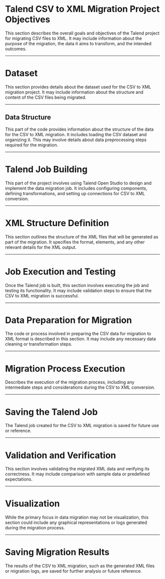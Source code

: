 # Talend CSV to XML Migration Project Objectives

This section describes the overall goals and objectives of the Talend project for migrating CSV files to XML. It may include information about the purpose of the migration, the data it aims to transform, and the intended outcomes.

---

# Dataset

This section provides details about the dataset used for the CSV to XML migration project. It may include information about the structure and content of the CSV files being migrated.

---

## Data Structure

This part of the code provides information about the structure of the data for the CSV to XML migration. It includes loading the CSV dataset and organizing it. This may involve details about data preprocessing steps required for the migration.

---

# Talend Job Building

This part of the project involves using Talend Open Studio to design and implement the data migration job. It includes configuring components, defining transformations, and setting up connections for CSV to XML conversion.

---

# XML Structure Definition

This section outlines the structure of the XML files that will be generated as part of the migration. It specifies the format, elements, and any other relevant details for the XML output.

---

# Job Execution and Testing

Once the Talend job is built, this section involves executing the job and testing its functionality. It may include validation steps to ensure that the CSV to XML migration is successful.

---

# Data Preparation for Migration

The code or process involved in preparing the CSV data for migration to XML format is described in this section. It may include any necessary data cleaning or transformation steps.

---

# Migration Process Execution

Describes the execution of the migration process, including any intermediate steps and considerations during the CSV to XML conversion.

---

# Saving the Talend Job

The Talend job created for the CSV to XML migration is saved for future use or reference.

---

# Validation and Verification

This section involves validating the migrated XML data and verifying its correctness. It may include comparison with sample data or predefined expectations.

---

# Visualization

While the primary focus in data migration may not be visualization, this section could include any graphical representations or logs generated during the migration process.

---

# Saving Migration Results

The results of the CSV to XML migration, such as the generated XML files or migration logs, are saved for further analysis or future reference.
